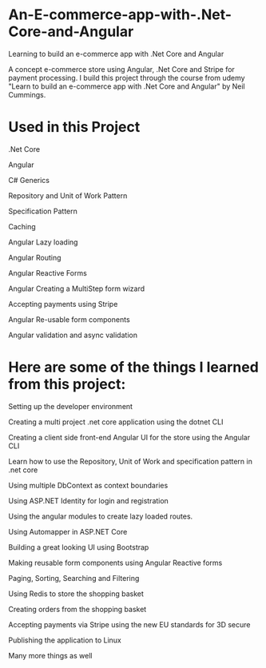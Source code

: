 # An-E-commerce-app-with-.Net-Core-and-Angular
Learning to build an e-commerce app with .Net Core and Angular

A concept e-commerce store using Angular, .Net Core and Stripe for payment processing. I build this project through the course from udemy "Learn to build an e-commerce app with .Net Core and Angular" by Neil Cummings.

# Used in  this Project
.Net Core

Angular

C# Generics

Repository and Unit of Work Pattern

Specification Pattern

Caching

Angular Lazy loading

Angular Routing

Angular Reactive Forms

Angular Creating a MultiStep form wizard

Accepting payments using Stripe

Angular Re-usable form components

Angular validation and async validation

# Here are some of the things I learned from this project:

Setting up the developer environment

Creating a multi project .net core application using the dotnet CLI

Creating a client side front-end Angular UI for the store using the Angular CLI

Learn how to use the Repository, Unit of Work and specification pattern in .net core

Using multiple DbContext as context boundaries

Using ASP.NET Identity for login and registration

Using the angular modules to create lazy loaded routes.

Using Automapper in ASP.NET Core

Building a great looking UI using Bootstrap

Making reusable form components using Angular Reactive forms

Paging, Sorting, Searching and Filtering

Using Redis to store the shopping basket

Creating orders from the shopping basket

Accepting payments via Stripe using the new EU standards for 3D secure

Publishing the application to Linux

Many more things as well
